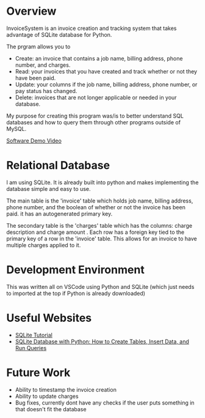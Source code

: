 # Overview

InvoiceSystem is an invoice creation and tracking system that takes advantage of SQLite database for Python. 

The prgram allows you to 
- Create: an invoice that contains a job name, billing address, phone number, and charges. 
- Read: your invoices that you have created and track whether or not they have been paid.
- Update: your columns if the job name, billing address, phone number, or pay status has changed. 
- Delete: invoices that are not longer applicable or needed in your database.  

My purpose for creating this program was/is to better understand SQL databases and how to query them through other programs outside of MySQL.

[Software Demo Video](https://youtu.be/V1udn_ZjmSE)

# Relational Database

I am using SQLite. It is already built into python and makes implementing the database simple and easy to use. 

The main table is the 'invoice' table which holds job name, billing address, phone number, and the boolean of whether or not the invoice has been paid. it has an autogenerated primary key.

The secondary table is the 'charges' table which has the columns: charge description and charge amount . Each row has a foreign key tied to the primary key of a row in the 'invoice' table. This allows for an invoice to have multiple charges applied to it. 

# Development Environment

This was written all on VSCode using Python and SQLite (which just needs to imported at the top if Python is already downloaded)


# Useful Websites

- [SQLite Tutorial](https://www.sqlitetutorial.net)
- [SQLite Database with Python: How to Create Tables, Insert Data, and Run Queries](https://www.youtube.com/watch?v=ZQAnkjfvZAw)

# Future Work

- Ability to timestamp the invoice creation
- Ability to update charges
- Bug fixes, currently dont have any checks if the user puts something in that doesn't fit the database
